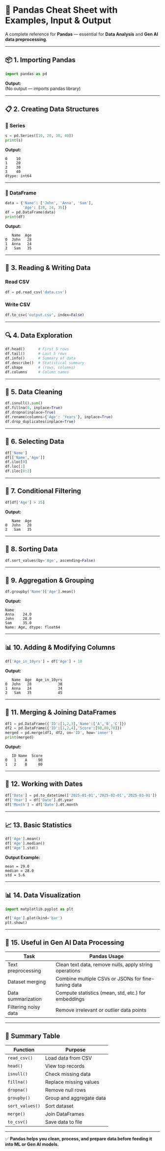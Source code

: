
# 🐼 Pandas Cheat Sheet with Examples, Input & Output

A complete reference for **Pandas** — essential for **Data Analysis** and **Gen AI data preprocessing**.

---

## 📦 1. Importing Pandas

```python
import pandas as pd
```
**Output:**  
(No output — imports pandas library)

---

## 📋 2. Creating Data Structures

### 🧱 Series
```python
s = pd.Series([10, 20, 30, 40])
print(s)
```
**Output:**
```
0    10
1    20
2    30
3    40
dtype: int64
```

---

### 🧱 DataFrame
```python
data = {'Name': ['John', 'Anna', 'Sam'],
        'Age': [28, 24, 35]}
df = pd.DataFrame(data)
print(df)
```
**Output:**
```
   Name  Age
0  John   28
1  Anna   24
2   Sam   35
```

---

## 📂 3. Reading & Writing Data

### Read CSV
```python
df = pd.read_csv('data.csv')
```

### Write CSV
```python
df.to_csv('output.csv', index=False)
```

---

## 🔍 4. Data Exploration

```python
df.head()      # First 5 rows
df.tail()      # Last 5 rows
df.info()      # Summary of data
df.describe()  # Statistical summary
df.shape       # (rows, columns)
df.columns     # Column names
```

---

## 🧹 5. Data Cleaning

```python
df.isnull().sum()
df.fillna(0, inplace=True)
df.dropna(inplace=True)
df.rename(columns={'Age': 'Years'}, inplace=True)
df.drop_duplicates(inplace=True)
```

---

## 🔢 6. Selecting Data

```python
df['Name']
df[['Name','Age']]
df.iloc[0]
df.loc[1]
df.iloc[0:2]
```

---

## 🎯 7. Conditional Filtering

```python
df[df['Age'] > 25]
```
**Output:**
```
   Name  Age
0  John   28
2   Sam   35
```

---

## 🔄 8. Sorting Data

```python
df.sort_values(by='Age', ascending=False)
```

---

## 🧮 9. Aggregation & Grouping

```python
df.groupby('Name')['Age'].mean()
```
**Output:**
```
Name
Anna    24.0
John    28.0
Sam     35.0
Name: Age, dtype: float64
```

---

## 📊 10. Adding & Modifying Columns

```python
df['Age_in_10yrs'] = df['Age'] + 10
```
**Output:**
```
   Name  Age  Age_in_10yrs
0  John   28            38
1  Anna   24            34
2   Sam   35            45
```

---

## 🧾 11. Merging & Joining DataFrames

```python
df1 = pd.DataFrame({'ID':[1,2,3],'Name':['A','B','C']})
df2 = pd.DataFrame({'ID':[1,2,4],'Score':[90,80,70]})
merged = pd.merge(df1, df2, on='ID', how='inner')
print(merged)
```
**Output:**
```
   ID Name  Score
0   1    A     90
1   2    B     80
```

---

## 📆 12. Working with Dates

```python
df['Date'] = pd.to_datetime(['2025-01-01','2025-02-01','2025-03-01'])
df['Year'] = df['Date'].dt.year
df['Month'] = df['Date'].dt.month
```

---

## 📈 13. Basic Statistics

```python
df['Age'].mean()
df['Age'].median()
df['Age'].std()
```
**Output Example:**
```
mean = 29.0
median = 28.0
std = 5.6
```

---

## 📊 14. Data Visualization

```python
import matplotlib.pyplot as plt

df['Age'].plot(kind='bar')
plt.show()
```

---

## 🤖 15. Useful in Gen AI Data Processing

| Task | Pandas Usage |
|------|---------------|
| Text preprocessing | Clean text data, remove nulls, apply string operations |
| Dataset merging | Combine multiple CSVs or JSONs for fine-tuning data |
| Data summarization | Compute statistics (mean, std, etc.) for embeddings |
| Filtering noisy data | Remove irrelevant or outlier data points |

---

## 🧾 Summary Table

| Function | Purpose |
|-----------|----------|
| `read_csv()` | Load data from CSV |
| `head()` | View top records |
| `isnull()` | Check missing data |
| `fillna()` | Replace missing values |
| `dropna()` | Remove null rows |
| `groupby()` | Group and aggregate data |
| `sort_values()` | Sort dataset |
| `merge()` | Join DataFrames |
| `to_csv()` | Save data to file |

---

✅ **Pandas helps you clean, process, and prepare data before feeding it into ML or Gen AI models.**

